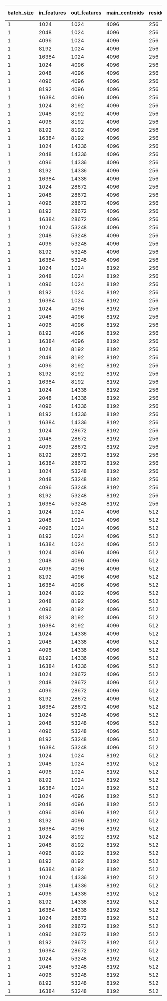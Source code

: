 | batch_size | in_features | out_features | main_centroids | residual_centroids | vptq (ms) | torch (ms) | ratio |
| ---------- | ----------- | ------------ | -------------- | ------------------ | --------- | ---------- | ----- |
| 1          | 1024        | 1024         | 4096           | 256                | 0.0249    | 0.0244     | 1.02  |
| 1          | 2048        | 1024         | 4096           | 256                | 0.0277    | 0.0270     | 1.02  |
| 1          | 4096        | 1024         | 4096           | 256                | 0.0318    | 0.0290     | 1.09  |
| 1          | 8192        | 1024         | 4096           | 256                | 0.0387    | 0.0295     | 1.31  |
| 1          | 16384       | 1024         | 4096           | 256                | 0.0551    | 0.0361     | 1.53  |
| 1          | 1024        | 4096         | 4096           | 256                | 0.0463    | 0.0264     | 1.75  |
| 1          | 2048        | 4096         | 4096           | 256                | 0.0507    | 0.0257     | 1.97  |
| 1          | 4096        | 4096         | 4096           | 256                | 0.0628    | 0.0348     | 1.81  |
| 1          | 8192        | 4096         | 4096           | 256                | 0.0852    | 0.0645     | 1.32  |
| 1          | 16384       | 4096         | 4096           | 256                | 0.1356    | 0.1084     | 1.25  |
| 1          | 1024        | 8192         | 4096           | 256                | 0.0674    | 0.0258     | 2.61  |
| 1          | 2048        | 8192         | 4096           | 256                | 0.0766    | 0.0344     | 2.23  |
| 1          | 4096        | 8192         | 4096           | 256                | 0.0953    | 0.0617     | 1.54  |
| 1          | 8192        | 8192         | 4096           | 256                | 0.1348    | 0.1057     | 1.27  |
| 1          | 16384       | 8192         | 4096           | 256                | 0.2534    | 0.1926     | 1.32  |
| 1          | 1024        | 14336        | 4096           | 256                | 0.1019    | 0.0345     | 2.95  |
| 1          | 2048        | 14336        | 4096           | 256                | 0.1193    | 0.0620     | 1.93  |
| 1          | 4096        | 14336        | 4096           | 256                | 0.1506    | 0.0987     | 1.53  |
| 1          | 8192        | 14336        | 4096           | 256                | 0.2529    | 0.1699     | 1.49  |
| 1          | 16384       | 14336        | 4096           | 256                | 0.4359    | 0.3186     | 1.37  |
| 1          | 1024        | 28672        | 4096           | 256                | 0.1734    | 0.0633     | 2.74  |
| 1          | 2048        | 28672        | 4096           | 256                | 0.2103    | 0.1011     | 2.08  |
| 1          | 4096        | 28672        | 4096           | 256                | 0.2913    | 0.1697     | 1.72  |
| 1          | 8192        | 28672        | 4096           | 256                | 0.4674    | 0.3166     | 1.48  |
| 1          | 16384       | 28672        | 4096           | 256                | 0.8135    | 0.5963     | 1.36  |
| 1          | 1024        | 53248        | 4096           | 256                | 0.2979    | 0.0891     | 3.34  |
| 1          | 2048        | 53248        | 4096           | 256                | 0.3633    | 0.1517     | 2.39  |
| 1          | 4096        | 53248        | 4096           | 256                | 0.5171    | 0.2790     | 1.85  |
| 1          | 8192        | 53248        | 4096           | 256                | 0.8391    | 0.5881     | 1.43  |
| 1          | 16384       | 53248        | 4096           | 256                | 1.4754    | 1.1347     | 1.30  |
| 1          | 1024        | 1024         | 8192           | 256                | 0.0345    | 0.0268     | 1.29  |
| 1          | 2048        | 1024         | 8192           | 256                | 0.0367    | 0.0270     | 1.36  |
| 1          | 4096        | 1024         | 8192           | 256                | 0.0419    | 0.0302     | 1.39  |
| 1          | 8192        | 1024         | 8192           | 256                | 0.0550    | 0.0312     | 1.76  |
| 1          | 16384       | 1024         | 8192           | 256                | 0.0797    | 0.0360     | 2.21  |
| 1          | 1024        | 4096         | 8192           | 256                | 0.0680    | 0.0281     | 2.42  |
| 1          | 2048        | 4096         | 8192           | 256                | 0.0741    | 0.0258     | 2.87  |
| 1          | 4096        | 4096         | 8192           | 256                | 0.0888    | 0.0357     | 2.49  |
| 1          | 8192        | 4096         | 8192           | 256                | 0.1156    | 0.0655     | 1.77  |
| 1          | 16384       | 4096         | 8192           | 256                | 0.1811    | 0.1093     | 1.66  |
| 1          | 1024        | 8192         | 8192           | 256                | 0.1178    | 0.0294     | 4.01  |
| 1          | 2048        | 8192         | 8192           | 256                | 0.1311    | 0.0346     | 3.79  |
| 1          | 4096        | 8192         | 8192           | 256                | 0.1582    | 0.0613     | 2.58  |
| 1          | 8192        | 8192         | 8192           | 256                | 0.2144    | 0.1060     | 2.02  |
| 1          | 16384       | 8192         | 8192           | 256                | 0.4199    | 0.1931     | 2.17  |
| 1          | 1024        | 14336        | 8192           | 256                | 0.1920    | 0.0326     | 5.89  |
| 1          | 2048        | 14336        | 8192           | 256                | 0.2134    | 0.0621     | 3.43  |
| 1          | 4096        | 14336        | 8192           | 256                | 0.2594    | 0.0994     | 2.61  |
| 1          | 8192        | 14336        | 8192           | 256                | 0.4178    | 0.1700     | 2.46  |
| 1          | 16384       | 14336        | 8192           | 256                | 0.7015    | 0.3186     | 2.20  |
| 1          | 1024        | 28672        | 8192           | 256                | 0.3599    | 0.0633     | 5.68  |
| 1          | 2048        | 28672        | 8192           | 256                | 0.4014    | 0.1008     | 3.98  |
| 1          | 4096        | 28672        | 8192           | 256                | 0.5313    | 0.1699     | 3.13  |
| 1          | 8192        | 28672        | 8192           | 256                | 0.8066    | 0.3158     | 2.55  |
| 1          | 16384       | 28672        | 8192           | 256                | 1.3763    | 0.5968     | 2.31  |
| 1          | 1024        | 53248        | 8192           | 256                | 0.6492    | 0.0896     | 7.25  |
| 1          | 2048        | 53248        | 8192           | 256                | 0.7311    | 0.1518     | 4.81  |
| 1          | 4096        | 53248        | 8192           | 256                | 0.9665    | 0.2809     | 3.44  |
| 1          | 8192        | 53248        | 8192           | 256                | 1.4783    | 0.5894     | 2.51  |
| 1          | 16384       | 53248        | 8192           | 256                | 2.5133    | 1.1334     | 2.22  |
| 1          | 1024        | 1024         | 4096           | 512                | 0.0242    | 0.0254     | 0.95  |
| 1          | 2048        | 1024         | 4096           | 512                | 0.0259    | 0.0245     | 1.06  |
| 1          | 4096        | 1024         | 4096           | 512                | 0.0292    | 0.0300     | 0.97  |
| 1          | 8192        | 1024         | 4096           | 512                | 0.0341    | 0.0288     | 1.18  |
| 1          | 16384       | 1024         | 4096           | 512                | 0.0480    | 0.0383     | 1.25  |
| 1          | 1024        | 4096         | 4096           | 512                | 0.0469    | 0.0269     | 1.75  |
| 1          | 2048        | 4096         | 4096           | 512                | 0.0496    | 0.0277     | 1.79  |
| 1          | 4096        | 4096         | 4096           | 512                | 0.0577    | 0.0345     | 1.67  |
| 1          | 8192        | 4096         | 4096           | 512                | 0.0733    | 0.0648     | 1.13  |
| 1          | 16384       | 4096         | 4096           | 512                | 0.1314    | 0.1086     | 1.21  |
| 1          | 1024        | 8192         | 4096           | 512                | 0.0681    | 0.0278     | 2.45  |
| 1          | 2048        | 8192         | 4096           | 512                | 0.0746    | 0.0339     | 2.20  |
| 1          | 4096        | 8192         | 4096           | 512                | 0.0874    | 0.0620     | 1.41  |
| 1          | 8192        | 8192         | 4096           | 512                | 0.1316    | 0.1061     | 1.24  |
| 1          | 16384       | 8192         | 4096           | 512                | 0.2150    | 0.1938     | 1.11  |
| 1          | 1024        | 14336        | 4096           | 512                | 0.0994    | 0.0339     | 2.93  |
| 1          | 2048        | 14336        | 4096           | 512                | 0.1162    | 0.0625     | 1.86  |
| 1          | 4096        | 14336        | 4096           | 512                | 0.1381    | 0.0996     | 1.39  |
| 1          | 8192        | 14336        | 4096           | 512                | 0.2223    | 0.1699     | 1.31  |
| 1          | 16384       | 14336        | 4096           | 512                | 0.3643    | 0.3193     | 1.14  |
| 1          | 1024        | 28672        | 4096           | 512                | 0.1727    | 0.0637     | 2.71  |
| 1          | 2048        | 28672        | 4096           | 512                | 0.2073    | 0.1015     | 2.04  |
| 1          | 4096        | 28672        | 4096           | 512                | 0.2718    | 0.1704     | 1.60  |
| 1          | 8192        | 28672        | 4096           | 512                | 0.4056    | 0.3161     | 1.28  |
| 1          | 16384       | 28672        | 4096           | 512                | 0.6755    | 0.5987     | 1.13  |
| 1          | 1024        | 53248        | 4096           | 512                | 0.2976    | 0.0908     | 3.28  |
| 1          | 2048        | 53248        | 4096           | 512                | 0.3655    | 0.1525     | 2.40  |
| 1          | 4096        | 53248        | 4096           | 512                | 0.4737    | 0.2788     | 1.70  |
| 1          | 8192        | 53248        | 4096           | 512                | 0.7269    | 0.5883     | 1.24  |
| 1          | 16384       | 53248        | 4096           | 512                | 1.2179    | 1.1345     | 1.07  |
| 1          | 1024        | 1024         | 8192           | 512                | 0.0336    | 0.0261     | 1.29  |
| 1          | 2048        | 1024         | 8192           | 512                | 0.0348    | 0.0246     | 1.41  |
| 1          | 4096        | 1024         | 8192           | 512                | 0.0408    | 0.0278     | 1.47  |
| 1          | 8192        | 1024         | 8192           | 512                | 0.0496    | 0.0308     | 1.61  |
| 1          | 16384       | 1024         | 8192           | 512                | 0.0693    | 0.0384     | 1.80  |
| 1          | 1024        | 4096         | 8192           | 512                | 0.0657    | 0.0251     | 2.61  |
| 1          | 2048        | 4096         | 8192           | 512                | 0.0724    | 0.0278     | 2.61  |
| 1          | 4096        | 4096         | 8192           | 512                | 0.0840    | 0.0342     | 2.46  |
| 1          | 8192        | 4096         | 8192           | 512                | 0.1050    | 0.0643     | 1.63  |
| 1          | 16384       | 4096         | 8192           | 512                | 0.1943    | 0.1088     | 1.79  |
| 1          | 1024        | 8192         | 8192           | 512                | 0.1105    | 0.0272     | 4.06  |
| 1          | 2048        | 8192         | 8192           | 512                | 0.1235    | 0.0356     | 3.47  |
| 1          | 4096        | 8192         | 8192           | 512                | 0.1483    | 0.0620     | 2.39  |
| 1          | 8192        | 8192         | 8192           | 512                | 0.2254    | 0.1069     | 2.11  |
| 1          | 16384       | 8192         | 8192           | 512                | 0.3750    | 0.1932     | 1.94  |
| 1          | 1024        | 14336        | 8192           | 512                | 0.1759    | 0.0329     | 5.34  |
| 1          | 2048        | 14336        | 8192           | 512                | 0.1994    | 0.0622     | 3.20  |
| 1          | 4096        | 14336        | 8192           | 512                | 0.2410    | 0.0995     | 2.42  |
| 1          | 8192        | 14336        | 8192           | 512                | 0.3855    | 0.1706     | 2.26  |
| 1          | 16384       | 14336        | 8192           | 512                | 0.6275    | 0.3189     | 1.97  |
| 1          | 1024        | 28672        | 8192           | 512                | 0.3288    | 0.0654     | 5.03  |
| 1          | 2048        | 28672        | 8192           | 512                | 0.3771    | 0.1012     | 3.73  |
| 1          | 4096        | 28672        | 8192           | 512                | 0.5123    | 0.1714     | 2.99  |
| 1          | 8192        | 28672        | 8192           | 512                | 0.7461    | 0.3163     | 2.36  |
| 1          | 16384       | 28672        | 8192           | 512                | 1.2292    | 0.5968     | 2.06  |
| 1          | 1024        | 53248        | 8192           | 512                | 0.5897    | 0.0888     | 6.64  |
| 1          | 2048        | 53248        | 8192           | 512                | 0.7138    | 0.1523     | 4.69  |
| 1          | 4096        | 53248        | 8192           | 512                | 0.9266    | 0.2793     | 3.32  |
| 1          | 8192        | 53248        | 8192           | 512                | 1.3553    | 0.5883     | 2.30  |
| 1          | 16384       | 53248        | 8192           | 512                | 2.2492    | 1.1339     | 1.98  |

